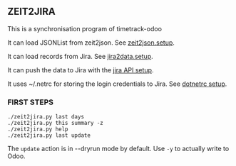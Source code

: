 ## ZEIT2JIRA

This is a synchronisation program of timetrack-odoo

It can load JSONList from zeit2json. See [zeit2json.setup]([zeit2json.setup.md).

It can load records from Jira. See [jira2data.setup](jira2data.setup.md).

It can push the data to Jira with the [jira API setup](jira2data_api.setup.md).

It uses ~/.netrc for storing the login credentials to Jira. See [dotnetrc setup](dotnetrc.setup.md).

### FIRST STEPS

    ./zeit2jira.py last days
    ./zeit2jira.py this summary -z
    ./zeit2jira.py help
    ./zeit2jira.py last update

The `update` action is in --dryrun mode by default. Use `-y` to actually write to Odoo.
